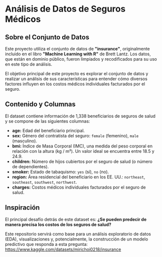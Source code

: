 # Análisis de Datos de Seguros Médicos

## Sobre el Conjunto de Datos

Este proyecto utiliza el conjunto de datos de **"insurance"**, originalmente incluido en el libro **"Machine Learning with R"** de Brett Lantz. Los datos, que están en dominio público, fueron limpiados y recodificados para su uso en este tipo de análisis.

El objetivo principal de este proyecto es explorar el conjunto de datos y realizar un análisis de sus características para entender cómo diversos factores influyen en los costos médicos individuales facturados por el seguro.

## Contenido y Columnas

El dataset contiene información de 1,338 beneficiarios de seguros de salud y se compone de las siguientes columnas:

* **age:** Edad del beneficiario principal.
* **sex:** Género del contratista del seguro: `female` (femenino), `male` (masculino).
* **bmi:** Índice de Masa Corporal (IMC), una medida del peso corporal en relación con la altura (kg / m²). Un valor ideal se encuentra entre 18.5 y 24.9.
* **children:** Número de hijos cubiertos por el seguro de salud (o número de dependientes).
* **smoker:** Estado de tabaquismo: `yes` (sí), `no` (no).
* **region:** Área residencial del beneficiario en los EE. UU.: `northeast`, `southeast`, `southwest`, `northwest`.
* **charges:** Costos médicos individuales facturados por el seguro de salud.

## Inspiración

El principal desafío detrás de este dataset es: **¿Se pueden predecir de manera precisa los costos de los seguros de salud?**

Este repositorio servirá como base para un análisis exploratorio de datos (EDA), visualizaciones y, potencialmente, la construcción de un modelo predictivo que responda a esta pregunta: https://www.kaggle.com/datasets/mirichoi0218/insurance



